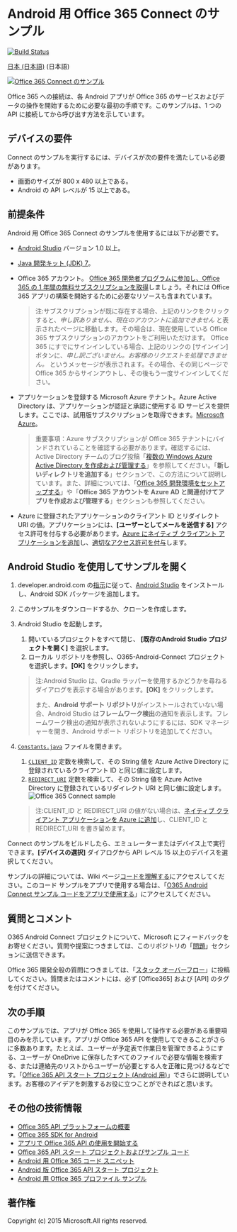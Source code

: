 # Android 用 Office 365 Connect のサンプル
[![Build Status](https://travis-ci.org/OfficeDev/O365-Android-Connect.svg?branch=master)](https://travis-ci.org/OfficeDev/O365-Android-Connect)

[日本 (日本語)](/loc/README-ja.md) (日本語)

[![Office 365 Connect のサンプル](/readme-images/O365-Android-Connect-video_play_icon.png)](https://www.youtube.com/watch?v=3IQIDFrqhY4 "稼働中のサンプルを確認するにはこちらをクリックしてください")

Office 365 への接続は、各 Android アプリが Office 365 のサービスおよびデータの操作を開始するために必要な最初の手順です。このサンプルは、1 つの API に接続してから呼び出す方法を示しています。

## デバイスの要件

Connect のサンプルを実行するには、デバイスが次の要件を満たしている必要があります。

* 画面のサイズが 800 x 480 以上である。
* Android の API レベルが 15 以上である。
 
## 前提条件

Android 用 Office 365 Connect のサンプルを使用するには以下が必要です。

* [Android Studio](http://developer.android.com/sdk/index.html) バージョン 1.0 以上。
* [Java 開発キット (JDK) 7](http://www.oracle.com/technetwork/java/javase/downloads/jdk7-downloads-1880260.html)。
* Office 365 アカウント。 [Office 365 開発者プログラムに参加し、Office 365 の 1 年間の無料サブスクリプションを取得](https://profile.microsoft.com/RegSysProfileCenter/wizardnp.aspx?wizid=14b845d0-938c-45af-b061-f798fbb4d170&amp;lcid=1033)しましょう。それには Office 365 アプリの構築を開始するために必要なリソースも含まれています。

     > 注:サブスクリプションが既に存在する場合、上記のリンクをクリックすると、*申し訳ありません、現在のアカウントに追加できません* と表示されたページに移動します。その場合は、現在使用している Office 365 サブスクリプションのアカウントをご利用いただけます。
     Office 365 にすでにサインインしている場合、上記のリンクの [サインイン] ボタンに、*申し訳ございません。お客様のリクエストを処理できません。* というメッセージが表示されます。その場合、その同じページで Office 365 からサインアウトし、その後もう一度サインインしてください。

* アプリケーションを登録する Microsoft Azure テナント。Azure Active Directory は、アプリケーションが認証と承認に使用する ID サービスを提供します。ここでは、試用版サブスクリプションを取得できます。[Microsoft Azure](https://account.windowsazure.com/SignUp)。

     > 重要事項：Azure サブスクリプションが Office 365 テナントにバインドされていることを確認する必要があります。確認するには、Active Directory チームのブログ投稿「[複数の Windows Azure Active Directory を作成および管理する](http://blogs.technet.com/b/ad/archive/2013/11/08/creating-and-managing-multiple-windows-azure-active-directories.aspx)」を参照してください。「**新しいディレクトリを追加する**」セクションで、この方法について説明しています。また、詳細については、「[Office 365 開発環境をセットアップする](https://msdn.microsoft.com/office/office365/howto/setup-development-environment#bk_CreateAzureSubscription)」や「**Office 365 アカウントを Azure AD と関連付けてアプリを作成および管理する**」セクションも参照してください。
      
* Azure に登録されたアプリケーションのクライアント ID とリダイレクト URI の値。アプリケーションには、**[ユーザーとしてメールを送信する]** アクセス許可を付与する必要があります。[Azure にネイティブ クライアント アプリケーションを追加](https://msdn.microsoft.com/office/office365/HowTo/add-common-consent-manually#bk_RegisterNativeApp)し、[適切なアクセス許可を付与](https://github.com/OfficeDev/O365-Android-Connect/wiki/Grant-permissions-to-the-Connect-application-in-Azure)します。

## Android Studio を使用してサンプルを開く

1. developer.android.com の[指示](http://developer.android.com/sdk/installing/adding-packages.html)に従って、[Android Studio](http://developer.android.com/tools/studio/index.html#install-updates) をインストールし、Android SDK パッケージを追加します。
2. このサンプルをダウンロードするか、クローンを作成します。
3. Android Studio を起動します。
	1. 開いているプロジェクトをすべて閉じ、 **[既存のAndroid Studio プロジェクトを開く]** を選択します。
	2. ローカル リポジトリを参照し、O365-Android-Connect プロジェクトを選択します。**[OK]** をクリックします。

	> 注:Android Studio は、Gradle ラッパーを使用するかどうかを尋ねるダイアログを表示する場合があります。**[OK]** をクリックします。
	>  
	> また、**Android サポート リポジトリ**がインストールされていない場合、Android Studio は**フレームワーク検出**の通知を表示します。フレームワーク検出の通知が表示されないようにするには、SDK マネージャーを開き、Android サポート リポジトリを追加してください。
4. [```Constants.java```](app/src/main/java/com/microsoft/office365/connect/Constants.java) ファイルを開きます。
	1. [```CLIENT_ID```](app/src/main/java/com/microsoft/office365/connect/Constants.java#L12) 定数を検索して、その String 値を Azure Active Directory に登録されているクライアント ID と同じ値に設定します。
	2. [```REDIRECT_URI```](/app/src/main/java/com/microsoft/office365/connect/Constants.java#L13) 定数を検索して、その String 値を Azure Active Directory に登録されているリダイレクト URI と同じ値に設定します。
    ![Office 365 Connect sample](/readme-images/O365-Android-Connect-Constants.png "Client ID and Redirect URI values in Constants file")

    > 注:CLIENT\_ID と REDIRECT\_URI の値がない場合は、[ネイティブ クライアント アプリケーションを Azure に追加](https://msdn.microsoft.com/ja-jp/library/azure/dn132599.aspx#BKMK_Adding)し、CLIENT\_ID と REDIRECT_URI を書き留めます。

Connect のサンプルをビルドしたら、エミュレーターまたはデバイス上で実行できます。**[デバイスの選択]** ダイアログから API レベル 15 以上のデバイスを選択してください。

サンプルの詳細については、Wiki ページ[コードを理解する](https://github.com/OfficeDev/O365-Android-Connect/wiki/Understanding-the-Connect-sample-code)にアクセスしてください。このコード サンプルをアプリで使用する場合は、「[O365 Android Connect サンプル コードをアプリで使用する](https://github.com/OfficeDev/O365-Android-Connect/wiki/Using-the-O365-Android-Connect-sample-code-in-your-app)」にアクセスしてください。

## 質問とコメント

O365 Android Connect プロジェクトについて、Microsoft にフィードバックをお寄せください。質問や提案につきましては、このリポジトリの「[問題](https://github.com/OfficeDev/O365-Android-Connect/issues)」セクションに送信できます。

Office 365 開発全般の質問につきましては、「[スタック オーバーフロー](http://stackoverflow.com/questions/tagged/Office365+API)」に投稿してください。質問またはコメントには、必ず [Office365] および [API] のタグを付けてください。

## 次の手順

このサンプルでは、アプリが Office 365 を使用して操作する必要がある重要項目のみを示しています。アプリが Office 365 API を使用してできることがさらに多数あります。たとえば、ユーザーが予定表で作業日を管理できるようにする、ユーザーが OneDrive に保存したすべてのファイルで必要な情報を検索する、または連絡先のリストからユーザーが必要とする人を正確に見つけるなどです。「[Office 365 API スタート プロジェクト (Android 用)](https://github.com/officedev/O365-Android-Start/)」でさらに説明しています。お客様のアイデアを刺激するお役に立つことができればと思います。 
  
## その他の技術情報

* [Office 365 API プラットフォームの概要](https://msdn.microsoft.com/office/office365/howto/platform-development-overview)
* [Office 365 SDK for Android](https://github.com/OfficeDev/Office-365-SDK-for-Android)
* [アプリで Office 365 API の使用を開始する](https://msdn.microsoft.com/office/office365/howto/getting-started-Office-365-APIs)
* [Office 365 API スタート プロジェクトおよびサンプル コード](https://msdn.microsoft.com/office/office365/howto/starter-projects-and-code-samples)
* [Android 用 Office 365 コード スニペット](https://github.com/OfficeDev/O365-Android-Snippets)
* [Android 版 Office 365 API スタート プロジェクト](https://github.com/OfficeDev/O365-Android-Start)
* [Android 用 Office 365 プロファイル サンプル](https://github.com/OfficeDev/O365-Android-Profile)

## 著作権
Copyright (c) 2015 Microsoft.All rights reserved.
